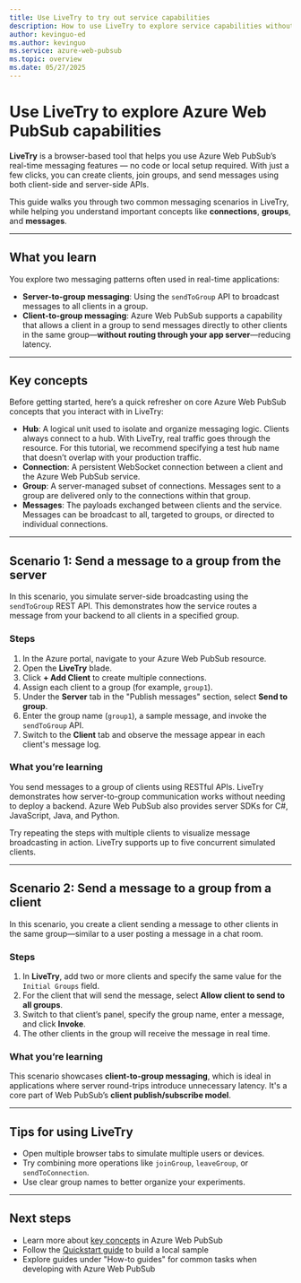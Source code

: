 ```yaml
---
title: Use LiveTry to try out service capabilities
description: How to use LiveTry to explore service capabilities without setting up a code project
author: kevinguo-ed
ms.author: kevinguo
ms.service: azure-web-pubsub
ms.topic: overview
ms.date: 05/27/2025
---
```


# Use LiveTry to explore Azure Web PubSub capabilities

**LiveTry** is a browser-based tool that helps you use Azure Web PubSub’s real-time messaging features — no code or local setup required. With just a few clicks, you can create clients, join groups, and send messages using both client-side and server-side APIs.

This guide walks you through two common messaging scenarios in LiveTry, while helping you understand important concepts like **connections**, **groups**, and **messages**.

---

## What you learn

You explore two messaging patterns often used in real-time applications:

- **Server-to-group messaging**: Using the `sendToGroup` API to broadcast messages to all clients in a group.
- **Client-to-group messaging**: Azure Web PubSub supports a capability that allows a client in a group to send messages directly to other clients in the same group—**without routing through your app server**—reducing latency.

---

## Key concepts

Before getting started, here’s a quick refresher on core Azure Web PubSub concepts that you interact with in LiveTry:

- **Hub**: A logical unit used to isolate and organize messaging logic. Clients always connect to a hub. With LiveTry, real traffic goes through the resource. For this tutorial, we recommend specifying a test hub name that doesn’t overlap with your production traffic.
- **Connection**: A persistent WebSocket connection between a client and the Azure Web PubSub service.
- **Group**: A server-managed subset of connections. Messages sent to a group are delivered only to the connections within that group.
- **Messages**: The payloads exchanged between clients and the service. Messages can be broadcast to all, targeted to groups, or directed to individual connections.

---

## Scenario 1: Send a message to a group from the server

In this scenario, you simulate server-side broadcasting using the `sendToGroup` REST API. This demonstrates how the service routes a message from your backend to all clients in a specified group.

### Steps
1. In the Azure portal, navigate to your Azure Web PubSub resource.  
2. Open the **LiveTry** blade.  
3. Click **+ Add Client** to create multiple connections.  
4. Assign each client to a group (for example, `group1`).  
5. Under the **Server** tab in the "Publish messages" section, select **Send to group**.  
6. Enter the group name (`group1`), a sample message, and invoke the `sendToGroup` API.  
7. Switch to the **Client** tab and observe the message appear in each client's message log.

### What you’re learning
You send messages to a group of clients using RESTful APIs. LiveTry demonstrates how server-to-group communication works without needing to deploy a backend. Azure Web PubSub also provides server SDKs for C#, JavaScript, Java, and Python.

Try repeating the steps with multiple clients to visualize message broadcasting in action. LiveTry supports up to five concurrent simulated clients.

---

## Scenario 2: Send a message to a group from a client

In this scenario, you create a client sending a message to other clients in the same group—similar to a user posting a message in a chat room.

### Steps
1. In **LiveTry**, add two or more clients and specify the same value for the `Initial Groups` field.  
2. For the client that will send the message, select **Allow client to send to all groups**.  
3. Switch to that client’s panel, specify the group name, enter a message, and click **Invoke**.  
4. The other clients in the group will receive the message in real time.

### What you’re learning
This scenario showcases **client-to-group messaging**, which is ideal in applications where server round-trips introduce unnecessary latency. It's a core part of Web PubSub’s **client publish/subscribe model**.

---

## Tips for using LiveTry

- Open multiple browser tabs to simulate multiple users or devices.
- Try combining more operations like `joinGroup`, `leaveGroup`, or `sendToConnection`.
- Use clear group names to better organize your experiments.

---

## Next steps

- Learn more about [key concepts](./key-concepts.md) in Azure Web PubSub  
- Follow the [Quickstart guide](./quickstarts-pubsub-among-clients.md) to build a local sample  
- Explore guides under "How-to guides" for common tasks when developing with Azure Web PubSub

